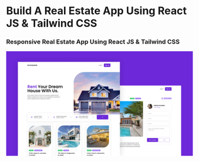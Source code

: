# Build A Real Estate App Using React JS & Tailwind CSS

### Responsive Real Estate App Using React JS & Tailwind CSS


![](preview.png)
